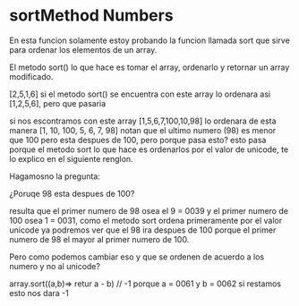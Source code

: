 # sortMethod Numbers
En esta funcion solamente estoy probando la funcion llamada sort que sirve para ordenar los elementos de un array.

El metodo sort() lo que hace es tomar el array, ordenarlo y retornar un array modificado.

[2,5,1,6] si el metodo sort() se encuentra con este array lo ordenara asi [1,2,5,6], pero que pasaria

si nos escontramos con este array [1,5,6,7,100,10,98] lo ordenara de esta manera [1, 10, 100, 5, 6, 7, 98] notan
que el ultimo numero (98) es menor que 100 pero esta despues de 100, pero porque pasa esto? esto pasa porque el metodo sort
lo que hace es ordenarlos por el valor de unicode, te lo explico en el siguiente renglon.

Hagamosno la pregunta:

¿Poruqe 98 esta despues de 100?

resulta que el primer numero de 98 osea el 9 = 0039 y el primer numero de 100 osea 1 = 0031, como el metodo sort ordena primeramente
por el valor unicode ya podremos ver que el 98 ira despues de 100 porque el primer numero de 98 el mayor al primer numero de 100.

Pero como podemos cambiar eso y que se ordenen de acuerdo a los numero y no al unicode?

array.sort((a,b)=> retur a - b) // -1 porque a = 0061 y b = 0062 si restamos esto nos dara -1
